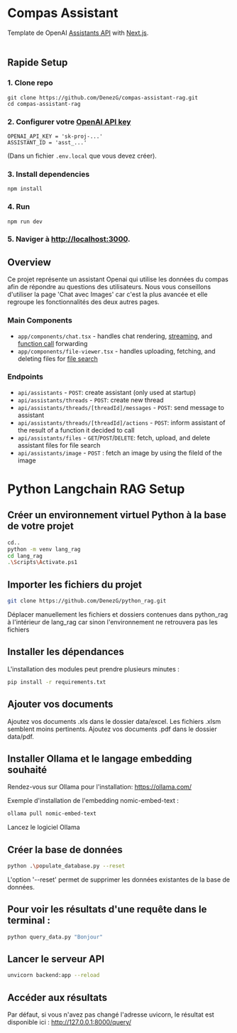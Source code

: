 # Compas Assistant
Template de OpenAI [Assistants API](https://platform.openai.com/docs/assistants/overview) with [Next.js](https://nextjs.org/docs).
<br/>
<br/>


## Rapide Setup

### 1. Clone repo
```shell
git clone https://github.com/DenezG/compas-assistant-rag.git
cd compas-assistant-rag
```

### 2. Configurer votre [OpenAI API key](https://platform.openai.com/api-keys)
```shell
OPENAI_API_KEY = 'sk-proj-...'
ASSISTANT_ID = 'asst_...'
```
(Dans un fichier `.env.local` que vous devez créer).

### 3. Install dependencies
```shell
npm install
```

### 4. Run
```shell
npm run dev
```

### 5. Naviger à [http://localhost:3000](http://localhost:3000).

## Overview

Ce projet représente un assistant Openai qui utilise les données du compas afin de répondre au questions des utilisateurs.
Nous vous conseillons d'utiliser la page 'Chat avec Images' car c'est la plus avancée et elle regroupe les fonctionnalités des deux autres pages.


### Main Components

- `app/components/chat.tsx` - handles chat rendering, [streaming](https://platform.openai.com/docs/assistants/overview?context=with-streaming), and [function call](https://platform.openai.com/docs/assistants/tools/function-calling/quickstart?context=streaming&lang=node.js) forwarding
- `app/components/file-viewer.tsx` - handles uploading, fetching, and deleting files for [file search](https://platform.openai.com/docs/assistants/tools/file-search)

### Endpoints

- `api/assistants` - `POST`: create assistant (only used at startup)
- `api/assistants/threads` - `POST`: create new thread
- `api/assistants/threads/[threadId]/messages` - `POST`: send message to assistant
- `api/assistants/threads/[threadId]/actions` - `POST`: inform assistant of the result of a function it decided to call
- `api/assistants/files` - `GET`/`POST`/`DELETE`: fetch, upload, and delete assistant files for file search
- `api/assistants/image` - `POST` : fetch an image by using the fileId of the image


# Python Langchain RAG Setup

## Créer un environnement virtuel Python à la base de votre projet
```sh
cd..
python -m venv lang_rag
cd lang_rag
.\Scripts\Activate.ps1
```

## Importer les fichiers du projet
```sh
git clone https://github.com/DenezG/python_rag.git
```
Déplacer manuellement les fichiers et dossiers contenues dans python_rag à l'intérieur de lang_rag car sinon l'environnement ne retrouvera pas les fichiers

## Installer les dépendances
L'installation des modules peut prendre plusieurs minutes :

```sh
pip install -r requirements.txt
```

## Ajouter vos documents
Ajoutez vos documents .xls dans le dossier data/excel. Les fichiers .xlsm semblent moins pertinents.
Ajoutez vos documents .pdf dans le dossier data/pdf.

## Installer Ollama et le langage embedding souhaité
Rendez-vous sur Ollama pour l'installation: https://ollama.com/ 

Exemple d'installation de l'embedding nomic-embed-text :
```sh
ollama pull nomic-embed-text
```
Lancez le logiciel Ollama

## Créer la base de données
```sh
python .\populate_database.py --reset
```
L'option '--reset' permet de supprimer les données existantes de la base de données.

## Pour voir les résultats d'une requête dans le terminal :

```sh
python query_data.py "Bonjour"
```

## Lancer le serveur API
```sh
unvicorn backend:app --reload
```

## Accéder aux résultats
Par défaut, si vous n'avez pas changé l'adresse uvicorn, le résultat est disponible ici :
http://127.0.0.1:8000/query/
